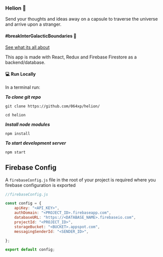 ### Helion :rocket:

Send your thoughts and ideas away on a capsule to traverse the universe and arrive upon a stranger.
#### #breakInterGalacticBoundaries :milky_way:


[See what its all about](https://github.com/064xp/helion)

This app is made with React, Redux and Firebase Firestore as a backend/database.

#### :computer: Run Locally

In a terminal run:

***To clone git repo***

```git clone https://github.com/064xp/helion/```

```cd helion```

***Install node modules***

```npm install```


***To start development server***

```npm start```

## Firebase Config

A `firebaseConfig.js` file in the root of your project is required where you firebase configuration is exported

```javascript
//firebaseConfig.js

const config = {
    apiKey: "<API_KEY>",
    authDomain: "<PROJECT_ID>.firebaseapp.com",
    databaseURL: "https://<DATABASE_NAME>.firebaseio.com",
    projectId: "<PROJECT_ID>",
    storageBucket: "<BUCKET>.appspot.com",
    messagingSenderId: "<SENDER_ID>",

};

export default config;
```
